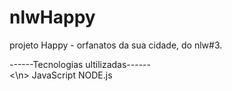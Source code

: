 # nlwHappy
projeto Happy - orfanatos da sua cidade, do nlw#3.

------Tecnologias ultilizadas------<br> <\n>
JavaScript
NODE.js


